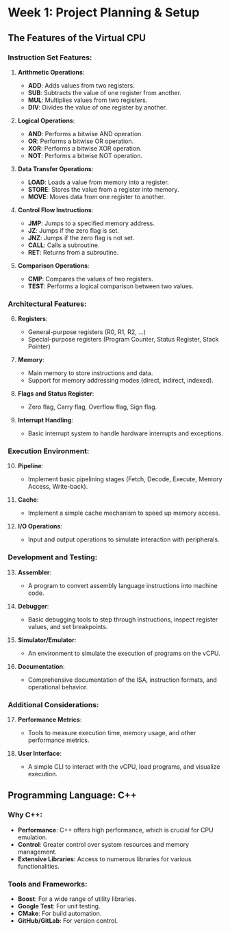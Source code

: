 # Week 1: Project Planning & Setup

## The Features of the Virtual CPU

### Instruction Set Features:
1. **Arithmetic Operations**:
   - **ADD**: Adds values from two registers.
   - **SUB**: Subtracts the value of one register from another.
   - **MUL**: Multiplies values from two registers.
   - **DIV**: Divides the value of one register by another.

2. **Logical Operations**:
   - **AND**: Performs a bitwise AND operation.
   - **OR**: Performs a bitwise OR operation.
   - **XOR**: Performs a bitwise XOR operation.
   - **NOT**: Performs a bitwise NOT operation.

3. **Data Transfer Operations**:
   - **LOAD**: Loads a value from memory into a register.
   - **STORE**: Stores the value from a register into memory.
   - **MOVE**: Moves data from one register to another.
   
4. **Control Flow Instructions**:
   - **JMP**: Jumps to a specified memory address.
   - **JZ**: Jumps if the zero flag is set.
   - **JNZ**: Jumps if the zero flag is not set.
   - **CALL**: Calls a subroutine.
   - **RET**: Returns from a subroutine.

5. **Comparison Operations**:
   - **CMP**: Compares the values of two registers.
   - **TEST**: Performs a logical comparison between two values.

### Architectural Features:
6. **Registers**:
   - General-purpose registers (R0, R1, R2, ...)
   - Special-purpose registers (Program Counter, Status Register, Stack Pointer)

7. **Memory**:
   - Main memory to store instructions and data.
   - Support for memory addressing modes (direct, indirect, indexed).

8. **Flags and Status Register**:
   - Zero flag, Carry flag, Overflow flag, Sign flag.

9. **Interrupt Handling**:
   - Basic interrupt system to handle hardware interrupts and exceptions.

### Execution Environment:
10. **Pipeline**:
    - Implement basic pipelining stages (Fetch, Decode, Execute, Memory Access, Write-back).

11. **Cache**:
    - Implement a simple cache mechanism to speed up memory access.

12. **I/O Operations**:
    - Input and output operations to simulate interaction with peripherals.

### Development and Testing:
13. **Assembler**:
    - A program to convert assembly language instructions into machine code.

14. **Debugger**:
    - Basic debugging tools to step through instructions, inspect register values, and set breakpoints.

15. **Simulator/Emulator**:
    - An environment to simulate the execution of programs on the vCPU.

16. **Documentation**:
    - Comprehensive documentation of the ISA, instruction formats, and operational behavior.

### Additional Considerations:
17. **Performance Metrics**:
    - Tools to measure execution time, memory usage, and other performance metrics.

18. **User Interface**:
    - A simple CLI to interact with the vCPU, load programs, and visualize execution.

## Programming Language: C++

### Why C++:
- **Performance**: C++ offers high performance, which is crucial for CPU emulation.
- **Control**: Greater control over system resources and memory management.
- **Extensive Libraries**: Access to numerous libraries for various functionalities.

### Tools and Frameworks:
- **Boost**: For a wide range of utility libraries.
- **Google Test**: For unit testing.
- **CMake**: For build automation.
- **GitHub/GitLab**: For version control.